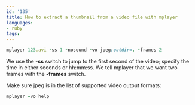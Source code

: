 ```yaml
---
id: '135'
title: How to extract a thumbnail from a video file with mplayer
languages:
- ruby
tags:
---
```


```ruby
mplayer 123.avi -ss 1 -nosound -vo jpeg:outdir=. -frames 2
```
    

We use the **-ss** switch to jump to the first second of the video; specify the time in either seconds or hh:mm:ss. We tell mplayer that we want two frames with the **-frames** switch.

Make sure jpeg is in the list of supported video output formats:


```ruby
mplayer -vo help
```
    

